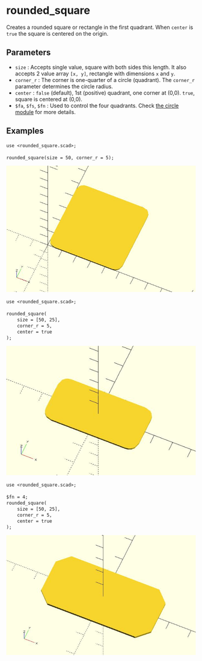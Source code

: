 # rounded_square

Creates a rounded square or rectangle in the first quadrant. When `center` is `true` the square is centered on the origin.

## Parameters

- `size` : Accepts single value, square with both sides this length. It also accepts 2 value array `[x, y]`, rectangle with dimensions `x` and `y`.
- `corner_r` : The corner is one-quarter of a circle (quadrant). The `corner_r` parameter determines the circle radius.
- `center` : `false` (default), 1st (positive) quadrant, one corner at (0,0). `true`, square is centered at (0,0).
- `$fa`, `$fs`, `$fn` : Used to control the four quadrants. Check [the circle module](https://en.wikibooks.org/wiki/OpenSCAD_User_Manual/Using_the_2D_Subsystem#circle) for more details.

## Examples

    use <rounded_square.scad>;

    rounded_square(size = 50, corner_r = 5);

![rounded_square](images/lib2x-rounded_square-1.JPG)

	use <rounded_square.scad>;
	
	rounded_square(
	    size = [50, 25],
	    corner_r = 5, 
	    center = true
	);

![rounded_square](images/lib2x-rounded_square-2.JPG)

	use <rounded_square.scad>;
	
	$fn = 4;
	rounded_square(
	    size = [50, 25],
	    corner_r = 5, 
	    center = true
	);

![rounded_square](images/lib2x-rounded_square-3.JPG)




